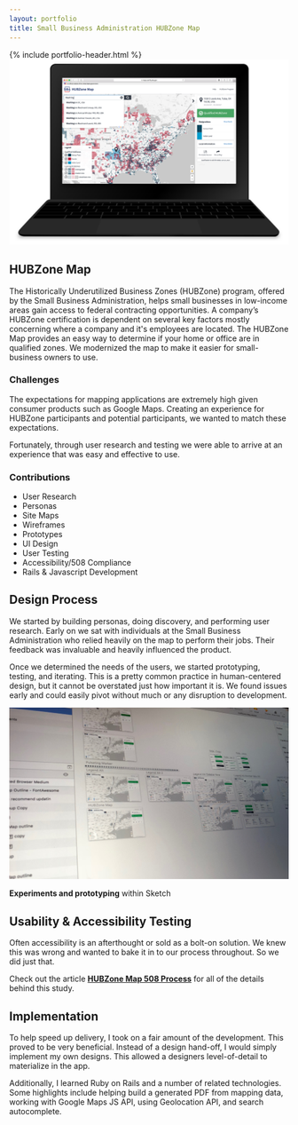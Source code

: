 ```yaml
---
layout: portfolio
title: Small Business Administration HUBZone Map
---
```

<div class="portfolio-item">
  <section>
  {% include portfolio-header.html %}
    <img src="/assets/img/portfolio/hubzone-mockup.png" alt="" class="thumb">
    <h1>HUBZone Map</h1>
    <p>The Historically Underutilized Business Zones (HUBZone) program, offered by the Small Business Administration, helps small businesses in low-income areas gain access to federal contracting opportunities. A company’s HUBZone certification is dependent on several key factors mostly concerning where a company and it's employees are located. The HUBZone Map provides an easy way to determine if your home or office are in qualified zones. We modernized the map to make it easier for small-business owners to use.</p>
    <div class="challenges">
      <div class="column--heavy">
        <h3>Challenges</h3>
        <p>The expectations for mapping applications are extremely high given consumer products such as Google Maps. Creating an experience for HUBZone participants and potential participants, we wanted to match these expectations.</p>
        <p>Fortunately, through user research and testing we were able to arrive at an experience that was easy and effective to use.</p>
      </div>
      <div>
        <h3>Contributions</h3>
        <ul>
          <li>User Research</li>
          <li>Personas</li>
          <li>Site Maps</li>
          <li>Wireframes</li>
          <li>Prototypes</li>
          <li>UI Design</li>
          <li>User Testing</li>
          <li>Accessibility/508 Compliance</li>
          <li>Rails & Javascript Development</li>
        </ul>
      </div>
    </div>
  </section>
  <section>
    <h2>Design Process</h2>
    <p>We started by building personas, doing discovery, and performing user research. Early on we sat with individuals at the Small Business Administration who relied heavily on the map to perform their jobs. Their feedback was invaluable and heavily influenced the product.</p>
    <p>Once we determined the needs of the users, we started prototyping, testing, and iterating. This is a pretty common practice in human-centered design, but it cannot be overstated just how important it is. We found issues early and could easily pivot without much or any disruption to development.</p>
    <img src="/assets/img/portfolio/hubzone-experiments.jpg" alt="">
    <p class="picture-caption"><strong>Experiments and prototyping</strong> within Sketch</p>
  </section>
  <section>
    <h2>Usability & Accessibility Testing</h2>
    <p>Often accessibility is an afterthought or sold as a bolt-on solution. We knew this was wrong and wanted to bake it in to our process throughout. So we did just that.</p>
    <p>Check out the article <a href="http://fearless.tech/blog/2017/06/06/case-study-hubzone-map-508-process"><strong>HUBZone Map 508 Process</strong></a> for all of the details behind this study.</p>
  </section>
  <section>
    <h2>Implementation</h2>
    <p>To help speed up delivery, I took on a fair amount of the development. This proved to be very beneficial. Instead of a design hand-off, I would simply implement my own designs. This allowed a designers level-of-detail to materialize in the app.</p>
    <p>Additionally, I learned Ruby on Rails and a number of related technologies. Some highlights include helping build a generated PDF from mapping data, working with Google Maps JS API, using Geolocation API, and search autocomplete.</p>
  </section>
</div>
